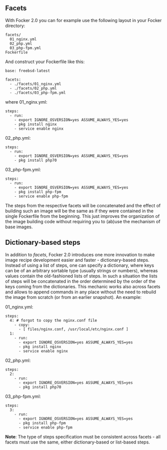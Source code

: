 ## Facets

With Focker 2.0 you can for example use the following layout in your Focker directory:

```
facets/
  01_nginx.yml
  02_php.yml
  03_php-fpm.yml
Fockerfile
```

And construct your Fockerfile like this:
```
base: freebsd-latest

facets:
  - ./facets/01_nginx.yml
  - ./facets/02_php.yml
  - ./facets/03_php-fpm.yml
```

where 01_nginx.yml:
```
steps:
  - run:
    - export IGNORE_OSVERSION=yes ASSUME_ALWAYS_YES=yes
    - pkg install nginx
    - service enable nginx
```

02_php.yml:
```
steps:
  - run:
    - export IGNORE_OSVERSION=yes ASSUME_ALWAYS_YES=yes
    - pkg install php70
```

03_php-fpm.yml:
```
steps:
  - run:
    - export IGNORE_OSVERSION=yes ASSUME_ALWAYS_YES=yes
    - pkg install php-fpm
    - service enable php-fpm
```

The steps from the respective facets will be concatenated and the effect of building such an image will be the same as if they were contained in the single Fockerfile from the beginning. This just improves the organization of the image building code without requiring you to (ab)use the mechanism of base images.

## Dictionary-based steps

In addition to _facets_, Focker 2.0 introduces one more innovation to make image recipe development easier and faster - dictionary-based steps. Instead of using a list of steps, one can specify a dictionary, where keys can be of an arbitrary sortable type (usually strings or numbers), whereas values contain the old-fashioned lists of steps. In such a situation the lists of steps will be concatenated in the order determined by the order of the keys coming from the dictionaries. This mechanic works also across facets and allows to append commands in any place without the need to rebuild the image from scratch (or from an earlier snapshot). An example:

01_nginx.yml:
```
steps:
  4: # forgot to copy the nginx.conf file
    - copy:
      - [ files/nginx.conf, /usr/local/etc/nginx.conf ]
  1:
    - run:
      - export IGNORE_OSVERSION=yes ASSUME_ALWAYS_YES=yes
      - pkg install nginx
      - service enable nginx
```

02_php.yml:
```
steps:
  2:
    - run:
      - export IGNORE_OSVERSION=yes ASSUME_ALWAYS_YES=yes
      - pkg install php70
```

03_php-fpm.yml:
```
steps:
  3:
    - run:
      - export IGNORE_OSVERSION=yes ASSUME_ALWAYS_YES=yes
      - pkg install php-fpm
      - service enable php-fpm
```

**Note**: The type of steps specification must be consistent across facets - all facets must use the same, either dictionary-based or list-based steps.

